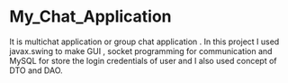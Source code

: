 # My_Chat_Application
It is multichat application or group chat application . In this project I used javax.swing to make GUI , socket programming for communication and MySQL for store the login credentials of user and I also used concept of DTO and DAO.
